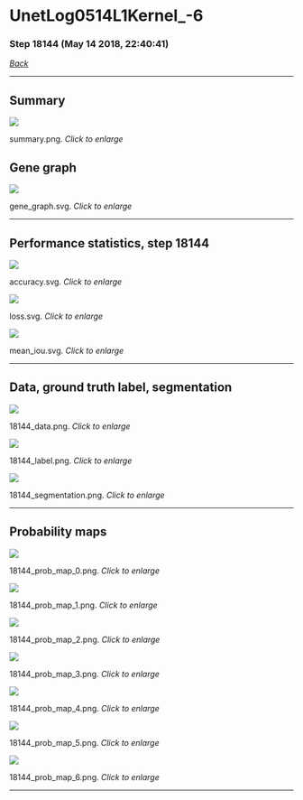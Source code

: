 # UnetLog0514L1Kernel_-6

### Step 18144 (May 14 2018, 22:40:41)

[_Back_](..)

---

## Summary

<div class="images"><a href="media/summary.png"><img  src="media/summary.png" align="center"></a><p>summary.png. <i>Click to enlarge</i></p></div>

## Gene graph

<div class="images"><a href="media/gene_graph.svg"><img  src="media/gene_graph.svg" align="center"></a><p>gene_graph.svg. <i>Click to enlarge</i></p></div>

---

## Performance statistics, step 18144

<div class="images"><a href="media/accuracy.svg"><img class="mini" src="media/accuracy.svg" align="center"></a><p>accuracy.svg. <i>Click to enlarge</i></p></div>
<div class="images"><a href="media/loss.svg"><img class="mini" src="media/loss.svg" align="center"></a><p>loss.svg. <i>Click to enlarge</i></p></div>
<div class="images"><a href="media/mean_iou.svg"><img class="mini" src="media/mean_iou.svg" align="center"></a><p>mean_iou.svg. <i>Click to enlarge</i></p></div>

---

## Data, ground truth label, segmentation

<div class="images"><a href="media/18144_data.png"><img class="mini" src="media/18144_data.png" align="center"></a><p>18144_data.png. <i>Click to enlarge</i></p></div>
<div class="images"><a href="media/18144_label.png"><img class="mini" src="media/18144_label.png" align="center"></a><p>18144_label.png. <i>Click to enlarge</i></p></div>
<div class="images"><a href="media/18144_segmentation.png"><img class="mini" src="media/18144_segmentation.png" align="center"></a><p>18144_segmentation.png. <i>Click to enlarge</i></p></div>

---

## Probability maps

<div class="images"><a href="media/18144_prob_map_0.png"><img class="mini" src="media/18144_prob_map_0.png" align="center"></a><p>18144_prob_map_0.png. <i>Click to enlarge</i></p></div>
<div class="images"><a href="media/18144_prob_map_1.png"><img class="mini" src="media/18144_prob_map_1.png" align="center"></a><p>18144_prob_map_1.png. <i>Click to enlarge</i></p></div>
<div class="images"><a href="media/18144_prob_map_2.png"><img class="mini" src="media/18144_prob_map_2.png" align="center"></a><p>18144_prob_map_2.png. <i>Click to enlarge</i></p></div>
<div class="images"><a href="media/18144_prob_map_3.png"><img class="mini" src="media/18144_prob_map_3.png" align="center"></a><p>18144_prob_map_3.png. <i>Click to enlarge</i></p></div>
<div class="images"><a href="media/18144_prob_map_4.png"><img class="mini" src="media/18144_prob_map_4.png" align="center"></a><p>18144_prob_map_4.png. <i>Click to enlarge</i></p></div>
<div class="images"><a href="media/18144_prob_map_5.png"><img class="mini" src="media/18144_prob_map_5.png" align="center"></a><p>18144_prob_map_5.png. <i>Click to enlarge</i></p></div>
<div class="images"><a href="media/18144_prob_map_6.png"><img class="mini" src="media/18144_prob_map_6.png" align="center"></a><p>18144_prob_map_6.png. <i>Click to enlarge</i></p></div>

---


